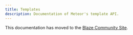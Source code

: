 ```yaml
---
title: Templates
description: Documentation of Meteor's template API.
---
```


This documentation has moved to the [Blaze Community Site](http://blazejs.org/api/templates.html).
